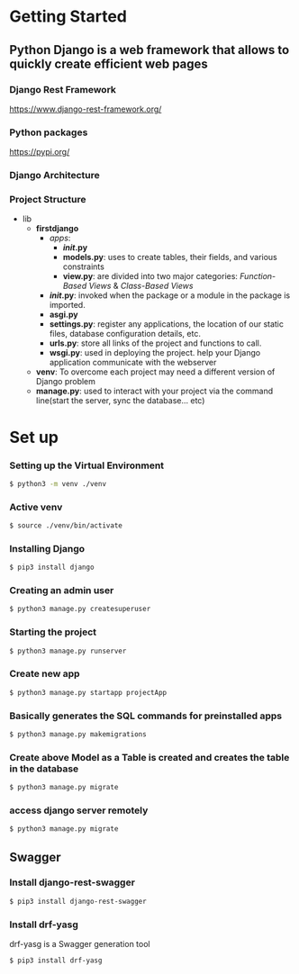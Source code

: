 # Getting Started

## Python Django is a web framework that allows to quickly create efficient web pages

### Django Rest Framework

https://www.django-rest-framework.org/

### Python packages

https://pypi.org/

### Django Architecture

### Project Structure

- lib
  - **firstdjango**
    - _apps_:
      - **_init_.py**
      - **models.py**: uses to create tables, their fields, and various constraints
      - **view.py**: are divided into two major categories: _Function-Based Views_ & _Class-Based Views_
    - **_init_.py**: invoked when the package or a module in the package is imported.
    - **asgi.py**
    - **settings.py**: register any applications, the location of our static files, database configuration details, etc.
    - **urls.py**: store all links of the project and functions to call.
    - **wsgi.py**: used in deploying the project. help your Django application communicate with the webserver
  - **venv**: To overcome each project may need a different version of Django problem
  - **manage.py**: used to interact with your project via the command line(start the server, sync the database… etc)

# Set up

### Setting up the Virtual Environment

```sh
$ python3 -m venv ./venv
```

### Active venv

```sh
$ source ./venv/bin/activate
```

### Installing Django

```sh
$ pip3 install django
```

### Creating an admin user

```sh
$ python3 manage.py createsuperuser
```

### Starting the project

```sh
$ python3 manage.py runserver
```

### Create new app

```sh
$ python3 manage.py startapp projectApp
```

### Basically generates the SQL commands for preinstalled apps

```sh
$ python3 manage.py makemigrations
```

### Create above Model as a Table is created and creates the table in the database

```sh
$ python3 manage.py migrate
```

### access django server remotely

```sh
$ python3 manage.py migrate
```

## Swagger
### Install django-rest-swagger

```sh
$ pip3 install django-rest-swagger
```

### Install drf-yasg
drf-yasg is a Swagger generation tool

```sh
$ pip3 install drf-yasg
```

